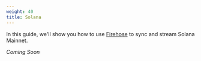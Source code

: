 ```yaml
---
weight: 40
title: Solana
---
```


In this guide, we'll show you how to use [Firehose](/operators/concepts/) to sync and stream Solana Mainnet.

_Coming Soon_